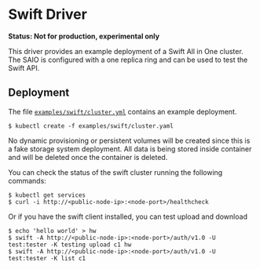 # Swift Driver

**Status: Not for production, experimental only**

This driver provides an example deployment of a Swift All in One cluster.
The SAIO is configured with a one replica ring and can be used to test the Swift API.

## Deployment

The file [`examples/swift/cluster.yml`](https://github.com/coreos/quartermaster/blob/master/examples/mock/cluster.yaml)
contains an example deployment.

```
$ kubectl create -f examples/swift/cluster.yaml
```

No dynamic provisioning or persistent volumes will be created since this is a
fake storage system deployment. All data is being stored inside container and
will be deleted once the container is deleted.

You can check the status of the swift cluster running the following commands:

```
$ kubectl get services
$ curl -i http://<public-node-ip>:<node-port>/healthcheck
```

Or if you have the swift client installed, you can test upload and download

```
$ echo 'hello world' > hw
$ swift -A http://<public-node-ip>:<node-port>/auth/v1.0 -U test:tester -K testing upload c1 hw
$ swift -A http://<public-node-ip>:<node-port>/auth/v1.0 -U test:tester -K list c1
```